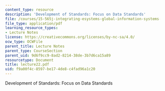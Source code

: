 ```yaml
---
content_type: resource
description: 'Development of Standards: Focus on Data Standards'
file: /courses/15-565j-integrating-esystems-global-information-systems-spring-2002/f9a00f4c8597be174de8c4fad96a1c20_lecture22.pdf
file_type: application/pdf
learning_resource_types:
- Lecture Notes
license: https://creativecommons.org/licenses/by-nc-sa/4.0/
ocw_type: OCWFile
parent_title: Lecture Notes
parent_type: CourseSection
parent_uid: 9d6f9cc9-8ad2-8214-38de-3b7d6ca15a89
resourcetype: Document
title: lecture22.pdf
uid: f9a00f4c-8597-be17-4de8-c4fad96a1c20
---
```

Development of Standards: Focus on Data Standards